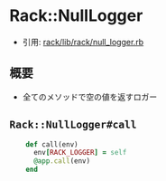 # Rack::NullLogger
- 引用: [rack/lib/rack/null_logger.rb](https://github.com/rack/rack/blob/master/lib/rack/null_logger.rb)

## 概要
- 全てのメソッドで空の値を返すロガー

## `Rack::NullLogger#call`
```ruby
    def call(env)
      env[RACK_LOGGER] = self
      @app.call(env)
    end
```
